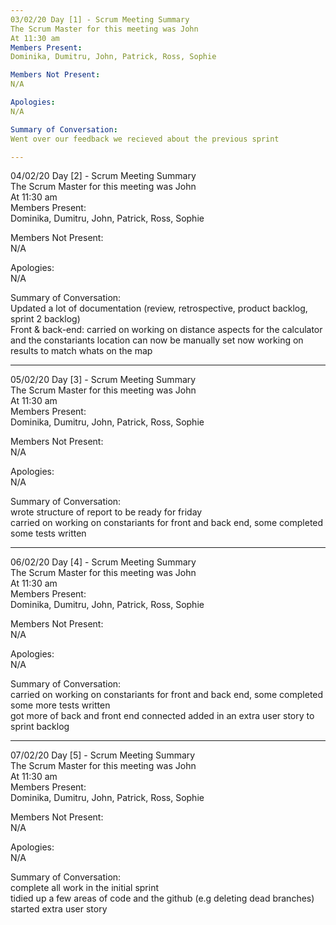 ```yaml
---
03/02/20 Day [1] - Scrum Meeting Summary
The Scrum Master for this meeting was John
At 11:30 am
Members Present:
Dominika, Dumitru, John, Patrick, Ross, Sophie

Members Not Present:
N/A

Apologies:
N/A

Summary of Conversation:
Went over our feedback we recieved about the previous sprint  

---
```

04/02/20 Day [2] - Scrum Meeting Summary  
The Scrum Master for this meeting was John  
At 11:30 am  
Members Present:  
Dominika, Dumitru, John, Patrick, Ross, Sophie  
  
Members Not Present:  
N/A  
  
Apologies:  
N/A  
  
Summary of Conversation:  
Updated a lot of documentation (review, retrospective, product backlog, sprint 2 backlog)    
Front & back-end: carried on working on distance aspects for the calculator and the constariants
location can now be manually set now
working on results to match whats on the map

---
05/02/20 Day [3] - Scrum Meeting Summary  
The Scrum Master for this meeting was John  
At 11:30 am  
Members Present:  
Dominika, Dumitru, John, Patrick, Ross, Sophie  
  
Members Not Present:  
N/A  
  
Apologies:  
N/A  
  
Summary of Conversation:  
wrote structure of report to be ready for friday  
carried on working on constariants for front and back end, some completed  
some tests written  

---
06/02/20 Day [4] - Scrum Meeting Summary  
The Scrum Master for this meeting was John  
At 11:30 am  
Members Present:  
Dominika, Dumitru, John, Patrick, Ross, Sophie  
  
Members Not Present:  
N/A  
  
Apologies:  
N/A  
  
Summary of Conversation:  
carried on working on constariants for front and back end, some completed  
some more tests written  
got more of back and front end connected
added in an extra user story to sprint backlog

---
07/02/20 Day [5] - Scrum Meeting Summary  
The Scrum Master for this meeting was John  
At 11:30 am  
Members Present:  
Dominika, Dumitru, John, Patrick, Ross, Sophie  
  
Members Not Present:  
N/A  
  
Apologies:  
N/A  
  
Summary of Conversation:  
complete all work in the initial sprint  
tidied up a few areas of code and the github (e.g deleting dead branches)
started extra user story

